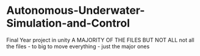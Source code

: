 # Autonomous-Underwater-Simulation-and-Control
Final Year project in unity
A MAJORITY OF THE FILES BUT NOT ALL
not all the files - to big to move everything - just the major ones
